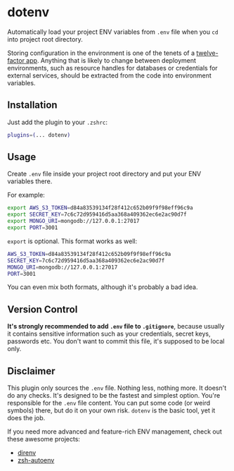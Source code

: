 # dotenv

Automatically load your project ENV variables from `.env` file when you `cd` into project root directory.

Storing configuration in the environment is one of the tenets of a [twelve-factor app](https://www.12factor.net).
Anything that is likely to change between deployment environments, such as resource handles for databases or credentials
for external services, should be extracted from the code into environment variables.

## Installation

Just add the plugin to your `.zshrc`:

```sh
plugins=(... dotenv)
```

## Usage

Create `.env` file inside your project root directory and put your ENV variables there.

For example:

```sh
export AWS_S3_TOKEN=d84a83539134f28f412c652b09f9f98eff96c9a
export SECRET_KEY=7c6c72d959416d5aa368a409362ec6e2ac90d7f
export MONGO_URI=mongodb://127.0.0.1:27017
export PORT=3001
```

`export` is optional. This format works as well:

```sh
AWS_S3_TOKEN=d84a83539134f28f412c652b09f9f98eff96c9a
SECRET_KEY=7c6c72d959416d5aa368a409362ec6e2ac90d7f
MONGO_URI=mongodb://127.0.0.1:27017
PORT=3001
```

You can even mix both formats, although it's probably a bad idea.

## Version Control

**It's strongly recommended to add `.env` file to `.gitignore`**, because usually it contains sensitive information such
as your credentials, secret keys, passwords etc. You don't want to commit this file, it's supposed to be local only.

## Disclaimer

This plugin only sources the `.env` file. Nothing less, nothing more. It doesn't do any checks. It's designed to be the
fastest and simplest option. You're responsible for the `.env` file content. You can put some code (or weird symbols)
there, but do it on your own risk. `dotenv` is the basic tool, yet it does the job.

If you need more advanced and feature-rich ENV management, check out these awesome projects:

- [direnv](https://github.com/direnv/direnv)
- [zsh-autoenv](https://github.com/Tarrasch/zsh-autoenv)
